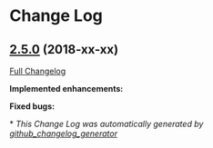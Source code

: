 # Change Log

## [2.5.0](https://github.com/zammad/zammad/tree/2.5.0) (2018-xx-xx)
[Full Changelog](https://github.com/zammad/zammad/compare/2.4.0...2.5.0)

**Implemented enhancements:**




**Fixed bugs:**



\* *This Change Log was automatically generated by [github_changelog_generator](https://github.com/skywinder/Github-Changelog-Generator)*